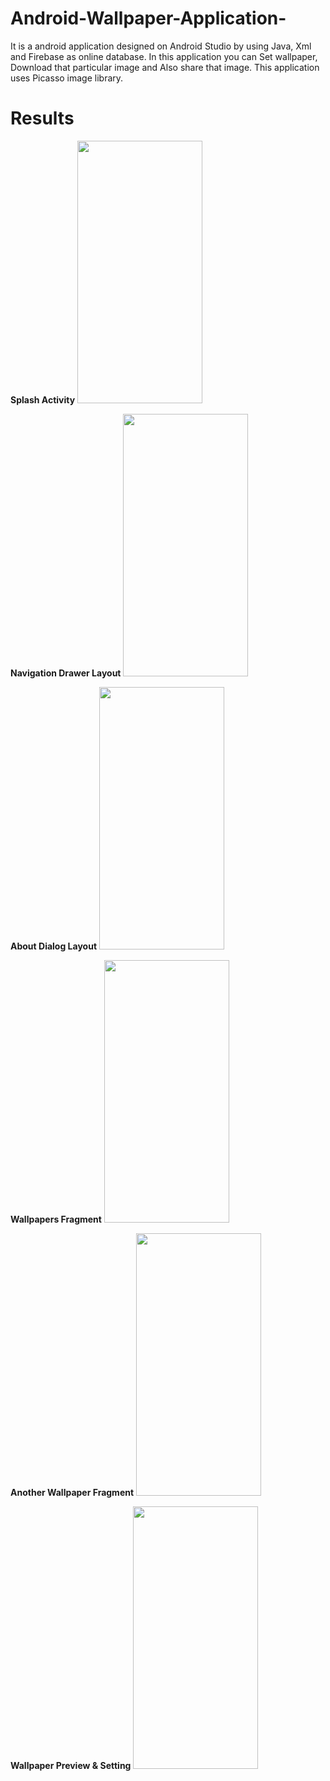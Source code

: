 # Android-Wallpaper-Application-

It is a android application designed on Android Studio by using Java, Xml and Firebase as online database. In this application you can Set wallpaper, Download that particular image and Also share that image. This application uses Picasso image library.

# Results



**Splash Activity** <img src="https://github.com/devdasamale/Android-Wallpaper-Application-/assets/100094659/71216b05-9dce-4cf9-9507-4858aa5f58c0" width=200 height=420>




**Navigation Drawer Layout**
<img src="https://github.com/devdasamale/Android-Wallpaper-Application-/assets/100094659/e6ca9ff0-784e-461e-84bd-75ade5eaa92a" width=200 height=420>




**About Dialog Layout**
<img src="https://github.com/devdasamale/Android-Wallpaper-Application-/assets/100094659/ac3f235d-3da3-4616-b8e4-5c95f9b441d0" width=200 height=420>




**Wallpapers Fragment**
<img src="https://github.com/devdasamale/Android-Wallpaper-Application-/assets/100094659/08d61885-ef0f-4427-b80e-2b1ed876400e" width=200 height=420>




**Another Wallpaper Fragment**
<img src="https://github.com/devdasamale/Android-Wallpaper-Application-/assets/100094659/82e40b81-a06e-4b63-a06f-1860e7ad65c8" width=200 height=420>




**Wallpaper Preview & Setting**
<img src="https://github.com/devdasamale/Android-Wallpaper-Application-/assets/100094659/428fbae6-2b26-424d-825d-58a177ce8482" width=200 height=420>





